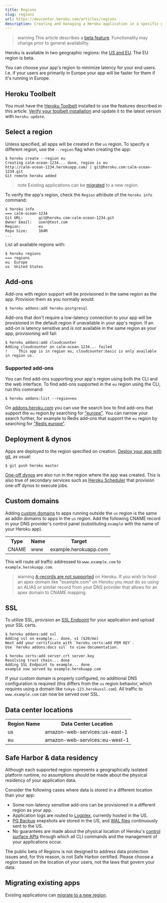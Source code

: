 ```yaml
---
title: Regions
slug: regions
url: https://devcenter.heroku.com/articles/regions
description: Creating and managing a Heroku application in a specific geographic region.
---
```


>warning
>This article describes a [beta feature](heroku-beta-features). Functionality may change prior to general availability.

Heroku is available in two geographic regions: the [US and EU](#data-center-locations).  The EU region is beta.

You can choose your app's region to minimize latency for your end users. I.e. if your users are primarily in Europe your app will be faster for them if it's running in Europe.

## Heroku Toolbelt

You must have the [Heroku Toolbelt](https://toolbelt.heroku.com/) installed to use the features described in this article. [Verify your toolbelt installation](https://devcenter.heroku.com/articles/heroku-command#installing-the-heroku-cli) and update it to the latest version with `heroku update`.

## Select a region

Unless specified, all apps will be created in the `us` region. To specify a different region, use the `--region` flag when creating the app:

```term
$ heroku create --region eu
Creating calm-ocean-1234... done, region is eu
http://calm-ocean-1234.herokuapp.com/ | git@heroku.com:calm-ocean-1234.git
Git remote heroku added
```

>note
>Existing applications can be [migrated](app-migration) to a new region.

To verify the app's region, check the `Region` attribute of the `heroku info` command:

```term
$ heroku info
=== calm-ocean-1234
Git URL:       git@heroku.com:calm-ocean-1234.git
Owner Email:   user@test.com
Region:        eu
Repo Size:     164M
...
```

List all available regions with:

```term
$ heroku regions
=== regions
eu  Europe
us  United States
```

## Add-ons

Add-ons with region support will be provisioned in the same region as the app. Provision them as you normally would:

```term
$ heroku addons:add heroku-postgresql
```

Add-ons that don't require a low-latency connection to your app will be provisioned in the default region if unavailable in your app's region. If an add-on *is* latency sensitive and *is not* available in the same region as your app, provisioning will fail:

```term
$ heroku addons:add cloudcounter
Adding cloudcounter on calm-ocean-1234... failed
!     This app is in region eu, cloudcounter:basic is only available in region us.
```

### Supported add-ons

You can find add-ons supporting your app's region using both the CLI and the web interface. To find add-ons supported in the `eu` region using the CLI, run this command:

```term
$ heroku addons:list --region=eu
```

On [addons.heroku.com](https://addons.heroku.com/) you can use the search box to find add-ons that support the `eu` region by searching for ["europe"](https://addons.heroku.com/?q=europe). You can narrow your search further, for example to Redis add-ons that support the `eu` region by searching for ["Redis europe"](https://addons.heroku.com/?q=Redis%20europe).

## Deployment & dynos

Apps are deployed to the region specified on creation. [Deploy your app with git](git), as usual:

```term
$ git push heroku master
```

[One-off dynos](https://devcenter.heroku.com/articles/one-off-dynos) are also run in the region where the app was created. This is also true of secondary services such as [Heroku Scheduler](https://addons.heroku.com/scheduler) that provision one-off dynos to execute jobs.

## Custom domains

Adding [custom domains](custom-domains) to apps running outside the `us` region is the same as addin domains to apps in the `us` region. Add the following CNAME record in your DNS provider's control panel (substituting `example` with the name of your Heroku app).

<table>
  <tr>
    <th>Type</th>
    <th>Name</th>
    <th>Target</th>
  </tr>
  <tr>
    <td>CNAME</td>
    <td>www</td>
    <td>example.herokuapp.com</td>
  </tr>
</table>

This will route all traffic addressed to `www.example.com` to `example.herokuapp.com`.

>warning
>[A-records are not supported](apex-domains) on Heroku. If you wish to host an apex domain like "example.com" on Heroku you must do so using an ALIAS or similar record from your DNS provider that allows for an apex domain to CNAME mapping.

## SSL

To utilize SSL, provision an [SSL Endpoint](ssl-endpoint) for your application and upload your SSL certs.

```term
$ heroku addons:add ssl
Adding ssl on example... done, v1 ($20/mo)
Next add your certificate with `heroku certs:add PEM KEY`.
Use `heroku addons:docs ssl` to view documentation.

$ heroku certs:add server.crt server.key
Resolving trust chain... done
Adding SSL Endpoint to example... done
example now served by example.herokuapp.com
```

If your custom domain is properly configured, no additional DNS configuration is required (this differs from the `us` region behavior, which requires using a domain like `tokyo-123.herokussl.com`). All traffic to `www.example.com` can now be served over SSL.

## Data center locations

<table>
  <tr>
    <th>Region Name</th>
    <th>Data Center Location</th>
  </tr>
  <tr>
    <td>us</td>
    <td>amazon-web-services::us-east-1</td>
  </tr>
  <tr>
    <td>eu</td>
    <td>amazon-web-services::eu-west-1</td>
  </tr>
</table>

## Safe Harbor & data residency

Although each supported region represents a geographically isolated platform runtime, no assumptions should be made about the physical residency of your application data.

Consider the following cases where data is stored in a different location than your app:

* Some non-latency sensitive add-ons can be provisioned in a different region as your app.
* Application logs are routed to [Logplex](logplex), currently hosted in the US.
* [PG Backup](https://addons.heroku.com/pgbackups) snapshots are stored in the US, and [WAL files](http://www.postgresql.org/docs/current/static/wal-intro.html) continuously sent to the US.
* No guarantees are made about the physical location of Heroku's [control surface APIs](http://www.heroku.com/how/command) through which all CLI commands and the management of your applications occur.

The public beta of Regions is not designed to address data protection issues and, for this reason, is not Safe Harbor certified. Please choose a region based on the location of your users, not the laws that govern your data.

## Migrating existing apps

Existing applications can [migrate to a new region](app-migration).
         
